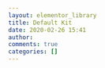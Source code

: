 ```yaml
---
layout: elementor_library
title: Default Kit
date: 2020-02-26 15:41
author: 
comments: true
categories: []
---
```


